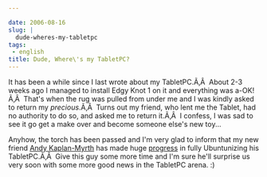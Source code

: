 ```yaml
---

date: 2006-08-16
slug: |
  dude-wheres-my-tabletpc
tags:
 - english
title: Dude, Where\'s my TabletPC?
---
```


It has been a while since I last wrote about my TabletPC.Ã‚Â  About 2-3
weeks ago I managed to install Edgy Knot 1 on it and everything was
a-OK!Ã‚Â  That's when the rug was pulled from under me and I was kindly
asked to return my *precious*.Ã‚Â  Turns out my friend, who lent me the
Tablet, had no authority to do so, and asked me to return it.Ã‚Â  I
confess, I was sad to see it go get a make over and become someone
else's new toy...

Anyhow, the torch has been passed and I'm very glad to inform that my
new friend [Andy Kaplan-Myrth](http://andy.kaplan-myrth.ca/Main/Andy)
has made huge [progress](http://andy.kaplan-myrth.ca/Main/20060814) in
fully Ubuntunizing his TabletPC.Ã‚Â  Give this guy some more time and
I'm sure he'll surprise us very soon with some more good news in the
TabletPC arena. :)

